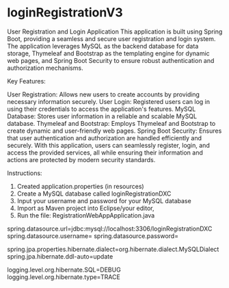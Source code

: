 # loginRegistrationV3

User Registration and Login Application This application is built using Spring Boot, providing a seamless and secure user registration and login system. The application leverages MySQL as the backend database for data storage, Thymeleaf and Bootstrap as the templating engine for dynamic web pages, and Spring Boot Security to ensure robust authentication and authorization mechanisms.

Key Features:

User Registration: Allows new users to create accounts by providing necessary information securely. 
User Login: Registered users can log in using their credentials to access the application's features. 
MySQL Database: Stores user information in a reliable and scalable MySQL database. 
Thymeleaf and Bootstrap: Employs Thymeleaf and Bootstrap to create dynamic and user-friendly web pages.
Spring Boot Security: Ensures that user authentication and authorization are handled efficiently and securely. With this application, users can seamlessly register, login, and access the provided services, all while ensuring their information and actions are protected by modern security standards.

Instructions:
1. Created application.properties (in resources)
2. Create a MySQL database called loginRegistrationDXC
3. Input your username and password for your MySQL database
4. Import as Maven project into Eclipse/your editor,
5. Run the file: RegistrationWebAppApplication.java


spring.datasource.url=jdbc:mysql://localhost:3306/loginRegistrationDXC
spring.datasource.username=
spring.datasource.password=

spring.jpa.properties.hibernate.dialect=org.hibernate.dialect.MySQLDialect
spring.jpa.hibernate.ddl-auto=update

logging.level.org.hibernate.SQL=DEBUG
logging.level.org.hibernate.type=TRACE
